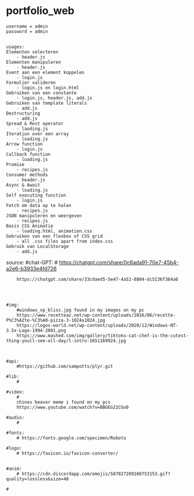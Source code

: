 # portfolio_web
    username = admin
    password = admin


    usages:
    Elementen selecteren
        - header.js
    Elementen manipuleren
        - header.js
    Event aan een element koppelen
        - login.js
    Formulier valideren
        - login.js en login.html
    Gebruiken van een constante
        - login.js, header.js, add.js
    Gebruiken van template literals
        - add.js
    Destructuring
        - add.js
    Spread & Rest operator
        - laoding.js
    Iteration over een array
        - loading.js
    Arrow function
        - login.js
    Callback function
        - loading.js
    Promise
        - recipes.js
    Consumer methods
        - header.js
    Async & Await
        - loading.js
    Self executing function
        - login.js
    Fetch om data op te halen
        - recipes.js
    JSON manipuleren en weergeven
        - recipes.js
    Basis CSS Animatie
        - loading.html, animation.css
    Gebruiken van een flexbox of CSS grid
        - all .css files apart from index.css
    Gebruik van LocalStorage
        - add.js

source:
    #chat-GPT:
        #
        https://chatgpt.com/share/0c6ada91-70e7-45b4-a2e6-b3933e4fd726

        https://chatgpt.com/share/33cdaed5-5e47-4a52-8804-dc5136f364a6




    #img:
        #windows_xp_bliss.jpg found in my images on my pc
        https://www.recetteaz.net/wp-content/uploads/2016/06/recette-P%C3%A2te-%C3%A0-pizza-3-1024x1024.jpg
        https://logos-world.net/wp-content/uploads/2020/12/Windows-NT-3.5x-Logo-1994-2001.png
        https://www.mashed.com/img/gallery/tiktoks-cat-chef-is-the-cutest-thing-youll-see-all-day/l-intro-1651169924.jpg
        


    #api:
        #https://github.com/sampotts/plyr.git

    #lib:
        #
    
    #video:
        #
        chines beaver meme i found on my pcs
        https://www.youtube.com/watch?v=BBGEG21CGo0 

    #audio:
        #

    #fonts:
        # https://fonts.google.com/specimen/Roboto

    #logo:
        # https://favicon.io/favicon-converter/


    #anim:
        # https://cdn.discordapp.com/emojis/587027209160753153.gif?quality=lossless&size=48 

    #
 
